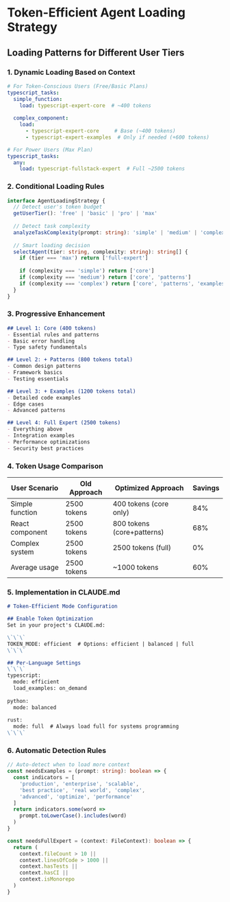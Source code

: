 # Token-Efficient Agent Loading Strategy

## Loading Patterns for Different User Tiers

### 1. Dynamic Loading Based on Context

```yaml
# For Token-Conscious Users (Free/Basic Plans)
typescript_tasks:
  simple_function:
    load: typescript-expert-core  # ~400 tokens
  
  complex_component:
    load: 
      - typescript-expert-core     # Base (~400 tokens)
      - typescript-expert-examples  # Only if needed (+600 tokens)

# For Power Users (Max Plan)  
typescript_tasks:
  any:
    load: typescript-fullstack-expert  # Full ~2500 tokens
```

### 2. Conditional Loading Rules

```typescript
interface AgentLoadingStrategy {
  // Detect user's token budget
  getUserTier(): 'free' | 'basic' | 'pro' | 'max'
  
  // Detect task complexity
  analyzeTaskComplexity(prompt: string): 'simple' | 'medium' | 'complex'
  
  // Smart loading decision
  selectAgent(tier: string, complexity: string): string[] {
    if (tier === 'max') return ['full-expert']
    
    if (complexity === 'simple') return ['core']
    if (complexity === 'medium') return ['core', 'patterns']
    if (complexity === 'complex') return ['core', 'patterns', 'examples']
  }
}
```

### 3. Progressive Enhancement

```markdown
## Level 1: Core (400 tokens)
- Essential rules and patterns
- Basic error handling
- Type safety fundamentals

## Level 2: + Patterns (800 tokens total)
- Common design patterns
- Framework basics
- Testing essentials

## Level 3: + Examples (1200 tokens total)
- Detailed code examples
- Edge cases
- Advanced patterns

## Level 4: Full Expert (2500 tokens)
- Everything above
- Integration examples
- Performance optimizations
- Security best practices
```

### 4. Token Usage Comparison

| User Scenario | Old Approach | Optimized Approach | Savings |
|--------------|--------------|-------------------|---------|
| Simple function | 2500 tokens | 400 tokens (core only) | 84% |
| React component | 2500 tokens | 800 tokens (core+patterns) | 68% |
| Complex system | 2500 tokens | 2500 tokens (full) | 0% |
| Average usage | 2500 tokens | ~1000 tokens | 60% |

### 5. Implementation in CLAUDE.md

```markdown
# Token-Efficient Mode Configuration

## Enable Token Optimization
Set in your project's CLAUDE.md:

\`\`\`
TOKEN_MODE: efficient  # Options: efficient | balanced | full
\`\`\`

## Per-Language Settings
\`\`\`
typescript:
  mode: efficient
  load_examples: on_demand
  
python:
  mode: balanced
  
rust:
  mode: full  # Always load full for systems programming
\`\`\`
```

### 6. Automatic Detection Rules

```typescript
// Auto-detect when to load more context
const needsExamples = (prompt: string): boolean => {
  const indicators = [
    'production', 'enterprise', 'scalable',
    'best practice', 'real world', 'complex',
    'advanced', 'optimize', 'performance'
  ]
  return indicators.some(word => 
    prompt.toLowerCase().includes(word)
  )
}

const needsFullExpert = (context: FileContext): boolean => {
  return (
    context.fileCount > 10 ||
    context.linesOfCode > 1000 ||
    context.hasTests ||
    context.hasCI ||
    context.isMonorepo
  )
}
```